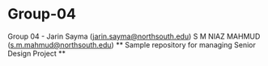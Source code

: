 # Group-04
Group 04 - Jarin Sayma (jarin.sayma@northsouth.edu) 
S M NIAZ MAHMUD (s.m.mahmud@northsouth.edu)
** Sample repository for managing Senior Design Project **
